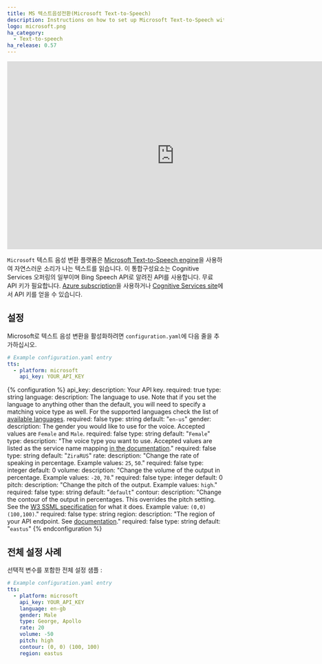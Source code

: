 ```yaml
---
title: MS 텍스트음성전환(Microsoft Text-to-Speech)
description: Instructions on how to set up Microsoft Text-to-Speech with Home Assistant.
logo: microsoft.png
ha_category:
  - Text-to-speech
ha_release: 0.57
---
```


<div class='videoWrapper'>
<iframe width="776" height="437" src="https://www.youtube.com/embed/auJJrHgG9Mc" frameborder="0" allow="accelerometer; autoplay; encrypted-media; gyroscope; picture-in-picture" allowfullscreen></iframe>
</div>

`Microsoft` 텍스트 음성 변환 플랫폼은 [Microsoft Text-to-Speech engine](https://docs.microsoft.com/en-us/azure/cognitive-services/speech/home)을 사용하여 자연스러운 소리가 나는 텍스트를 읽습니다. 이 통합구성요소는 Cognitive Services 오퍼링의 일부이며 Bing Speech API로 알려진 API를 사용합니다. 
무료 API 키가 필요합니다. [Azure subscription](https://azure.microsoft.com)을 사용하거나 [Cognitive Services site](https://azure.microsoft.com/en-us/try/cognitive-services/)에서 API 키를 얻을 수 있습니다.

## 설정

Microsoft로 텍스트 음성 변환을 활성화하려면 `configuration.yaml`에 다음 줄을 추가하십시오.

```yaml
# Example configuration.yaml entry
tts:
  - platform: microsoft
    api_key: YOUR_API_KEY
```

{% configuration %}
api_key:
  description: Your API key.
  required: true
  type: string
language:
  description: The language to use. Note that if you set the language to anything other than the default, you will need to specify a matching voice type as well. For the supported languages check the list of [available languages](https://github.com/home-assistant/home-assistant/blob/dev/homeassistant/components/microsoft/tts.py#L20).
  required: false
  type: string
  default: "`en-us`"
gender:
  description: The gender you would like to use for the voice. Accepted values are `Female` and `Male`.
  required: false
  type: string
  default: "`Female`"
type:
  description: "The voice type you want to use. Accepted values are listed as the service name mapping [in the documentation](https://docs.microsoft.com/en-us/azure/cognitive-services/speech-service/language-support#text-to-speech)."
  required: false
  type: string
  default: "`ZiraRUS`"
rate:
  description: "Change the rate of speaking in percentage. Example values: `25`, `50`."
  required: false
  type: integer
  default: 0
volume:
  description: "Change the volume of the output in percentage. Example values: `-20`, `70`."
  required: false
  type: integer
  default: 0
pitch:
  description: "Change the pitch of the output. Example values: `high`."
  required: false
  type: string
  default: "`default`"
contour:
  description: "Change the contour of the output in percentages. This overrides the pitch setting. See the [W3 SSML specification](https://www.w3.org/TR/speech-synthesis/#pitch_contour) for what it does. Example value: `(0,0) (100,100)`."
  required: false
  type: string
region:
  description: "The region of your API endpoint. See [documentation](https://docs.microsoft.com/en-us/azure/cognitive-services/speech-service/regions)."
  required: false
  type: string
  default: "`eastus`"
{% endconfiguration %}

  
## 전체 설정 사례

선택적 변수를 포함한 전체 설정 샘플 :

```yaml
# Example configuration.yaml entry
tts:
  - platform: microsoft
    api_key: YOUR_API_KEY
    language: en-gb
    gender: Male
    type: George, Apollo
    rate: 20
    volume: -50
    pitch: high
    contour: (0, 0) (100, 100)
    region: eastus
```
